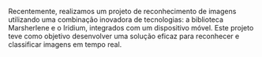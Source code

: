Recentemente, realizamos um projeto de reconhecimento de imagens utilizando uma combinação inovadora de tecnologias: a biblioteca Marsherlene e o Iridium, integrados com um dispositivo móvel. Este projeto teve como objetivo desenvolver uma solução eficaz para reconhecer e classificar imagens em tempo real.
